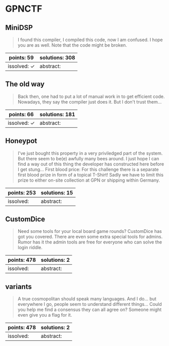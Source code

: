 ﻿# GPNCTF

## MiniDSP

> I found this compiler, I compiled this code, now I am confused.
> I hope you are as well.
> Note that the code might be broken.

| points: 59 | solutions: 308 |
|-------|-------|
| issolved: ✓ | abstract:  |

## The old way

> Back then, one had to put a lot of manual work in to get efficient code. Nowadays, they say the compiler just does it. But I don't trust them...

| points: 66 | solutions: 181 |
|-------|-------|
| issolved: ✓ | abstract:  |

## Honeypot

> I've just bought this property in a very priviledged part of the system.
> But there seem to be(e) awfully many bees around. I just hope I can find a way out of this thing the developer has constructed here before I get stung...
> First blood price: For this challenge there is a separate first blood prize in form of a topical T-Shirt! Sadly we have to limit this prize to either on-site collection at GPN or shipping within Germany.

| points: 253 | solutions: 15 |
|-------|-------|
| issolved:  | abstract:  |

## CustomDice

> Need some tools for your local board game rounds? CustomDice has got you covered. There are even some extra special tools for admins.
> Rumor has it the admin tools are free for everyone who can solve the login riddle.

| points: 478 | solutions: 2 |
|-------|-------|
| issolved:  | abstract:  |

## variants

> A true cosmopolitan should speak many languages. And I do... but everywhere I go, people seem to understand different things...
> Could you help me find a consensus they can all agree on? Someone might even give you a flag for it.

| points: 478 | solutions: 2 |
|-------|-------|
| issolved:  | abstract:  |
